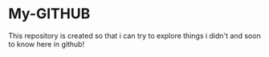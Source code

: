 # My-GITHUB
This repository is created so that i can try to explore things i didn't and soon to know here in github!
